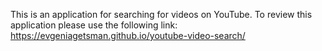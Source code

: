 This is an application for searching for videos on YouTube. To review this application please use the following link: https://evgeniagetsman.github.io/youtube-video-search/
